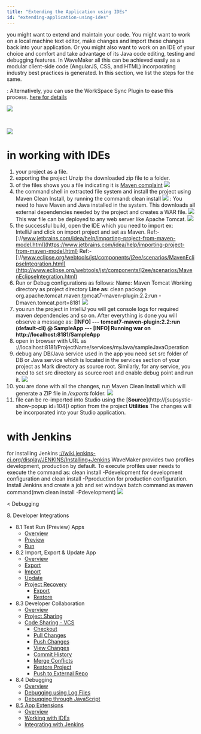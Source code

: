 ```yaml
---
title: "Extending the Application using IDEs"
id: "extending-application-using-ides"
---
```


you might want to extend and maintain your code. You might want to work on a local machine text editor, make changes and import these changes back into your application. Or you might also want to work on an IDE of your choice and comfort and take advantage of its Java code editing, testing and debugging features. In WaveMaker all this can be achieved easily as a modular client-side code (AngularJS, CSS, and HTML) incorporating industry best practices is generated. In this section, we list the steps for the same.

: Alternatively, you can use the WorkSpace Sync Plugin to ease this process. [here for details](/learn/how-tos/synchronizing-wavemaker-apps-ides/)

[![](../assets/export_project1.png)](../assets/export_project1.png)

 

[![](../assets/export_project3.png)](../assets/export_project3.png)

# in working with IDEs

1. your project as a file.
2. exporting the project Unzip the downloaded zip file to a folder.
3. of the files shows you a file indicating it is [Maven complaint](http://maven.apache.org/index.html) [![](../assets/Maven_Export.png)](../assets/Maven_Export.png)
4. the command shell in extracted file system and install the project using Maven Clean Install, by running the command: clean install [![](../assets/maven_build.png)](../assets/maven_build.png) : You need to have Maven and Java installed in the system. This downloads all external dependencies needed by the project and creates a WAR file. [![](../assets/Maven_Deploy.png)](../assets/Maven_Deploy.png) This war file can be deployed to any web server like Apache Tomcat. [![](../assets/Maven_tomcat_deploy.png)](../assets/Maven_tomcat_deploy.png)
5. the successful build, open the IDE which you need to import ex: IntelliJ and click on import project and set as Maven. Ref:- [://www.jetbrains.com/idea/help/importing-project-from-maven-model.html](https://www.jetbrains.com/idea/help/importing-project-from-maven-model.html) Ref:- [://www.eclipse.org/webtools/jst/components/j2ee/scenarios/MavenEclipseIntegration.html](http://www.eclipse.org/webtools/jst/components/j2ee/scenarios/MavenEclipseIntegration.html)
6. Run or Debug configurations as follows: Name: Maven Tomcat Working directory as project directory **Line as:** clean package org.apache.tomcat.maven:tomcat7-maven-plugin:2.2:run -Dmaven.tomcat.port=8181 [![](../assets/IDEDebugging.png)](../assets/IDEDebugging.png)
7. you run the project in IntelliJ you will get console logs for required maven dependencies and so on. After everything is done you will observe a message as: **\[INFO\] --- tomcat7-maven-plugin:2.2:run (default-cli) @ SampleApp --- \[INFO\] Running war on http://localhost:8181/SampleApp**
8. open in browser with URL as ://localhost:8181/ProjectName/services/myJava/sampleJavaOperation
9. debug any DB/Java service used in the app you need set src folder of DB or Java service which is located in the services section of your project as Mark directory as source root. Similarly, for any service, you need to set src directory as source root and enable debug point and run it. [![](../assets/IDE_debug.png)](../assets/IDE_debug.png)
10. you are done with all the changes, run Maven Clean Install which will generate a ZIP file in _/exports_ folder. [![](../assets/Maven_Export_Target.png)](../assets/Maven_Export_Target.png)
11. file can be re-imported into Studio using the [**Source**](http://[supsystic-show-popup id=104]) option from the project **Utilities** The changes will be incorporated into your Studio application.

# with Jenkins

for installing Jenkins [://wiki.jenkins-ci.org/display/JENKINS/Installing+Jenkins](https://wiki.jenkins-ci.org/display/JENKINS/Installing+Jenkins) WaveMaker provides two profiles development, production by default. To execute profiles user needs to execute the command as: clean install -Pdevelopment for development configuration and clean install -Pproduction for production configuration. Install Jenkins and create a job and set windows batch command as maven command(mvn clean install -Pdevelopment) [![](../assets/IDE_jenkins.png)](../assets/IDE_jenkins.png)

< Debugging

8\. Developer Integrations

- 8.1 Test Run (Preview) Apps
    - [Overview](/learn/dev-integration/developer-tools/)
    - [Preview](/learn/dev-integration/developer-tools/#preview)
    - [Run](/learn/dev-integration/developer-tools/#run)
- 8.2 Import, Export & Update App
    - [Overview](/learn/app-development/dev-integration/import-export-update-apps/)
    - [Export](/learn/app-development/dev-integration/import-export-update-apps/#export-project)
    - [Import](/learn/app-development/dev-integration/import-export-update-apps/#import-project)
    - [Update](/learn/app-development/dev-integration/import-export-update-apps/#update-project)
    - [Project Recovery](/learn/app-development/dev-integration/import-export-update-apps/#project-recovery)
        - [Export](/learn/app-development/dev-integration/import-export-update-apps/#export)
        - [Restore](/learn/app-development/dev-integration/import-export-update-apps/#restore-project)
- 8.3 Developer Collaboration
    - [Overview](/learn/app-development/dev-integration/developer-collaboration/)
    - [Project Sharing](/learn/app-development/dev-integration/developer-collaboration/#project-sharing)
    - [Code Sharing - VCS](/learn/app-development/dev-integration/developer-collaboration/#vcs)
        - [Checkout](/learn/app-development/dev-integration/developer-collaboration/#checkout)
        - [Pull Changes](/learn/app-development/dev-integration/developer-collaboration/#pull-changes)
        - [Push Changes](/learn/app-development/dev-integration/developer-collaboration/#push-changes)
        - [View Changes](/learn/app-development/dev-integration/developer-collaboration/#view-changes)
        - [Commit History](/learn/app-development/dev-integration/developer-collaboration/#commit-history)
        - [Merge Conflicts](/learn/app-development/dev-integration/developer-collaboration/#merge-changes)
        - [Restore Project](/learn/app-development/dev-integration/developer-collaboration/#restore-project)
        - [Push to External Repo](/learn/app-development/dev-integration/developer-collaboration/#push-to-external-repo)
- 8.4 Debugging
    - [Overview](/learn/app-development/dev-integration/debugging/)
    - [Debugging using Log Files](/learn/app-development/dev-integration/debugging/#logs)
    - [Debugging through JavaScript](/learn/app-development/dev-integration/debugging/#javascript)
- [8.5 App Extensions](#)
    - [Overview](#)
    - [Working with IDEs](#steps)
    - [Integrating with Jenkins](#jenkins)
